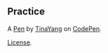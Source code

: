 Practice
--------


A [Pen](https://codepen.io/TinaYang/pen/MQBENO) by [TinaYang](https://codepen.io/TinaYang) on [CodePen](https://codepen.io).

[License](https://codepen.io/TinaYang/pen/MQBENO/license).